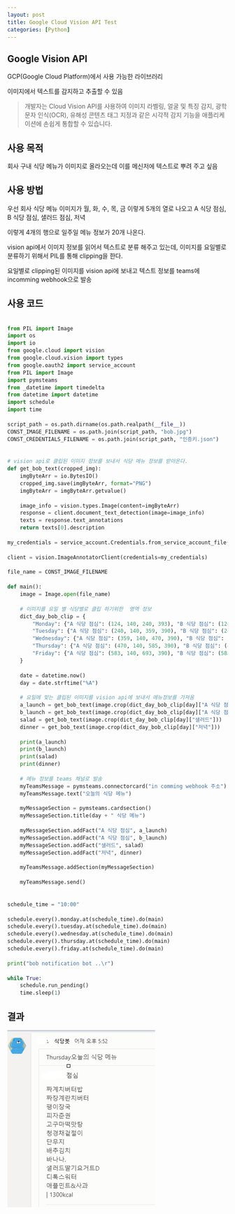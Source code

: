 ```yaml
---
layout: post
title: Google Cloud Vision API Test
categories: [Python]
---
```


## Google Vision API

GCP(Google Cloud Platform)에서 사용 가능한 라이브러리

이미지에서 텍스트를 감지하고 추출할 수 있음

> 개발자는 Cloud Vision API를 사용하여 이미지 라벨링, 얼굴 및 특징 감지, 광학 문자 인식(OCR), 유해성 콘텐츠 태그 지정과 같은 시각적 감지 기능을 애플리케이션에 손쉽게 통합할 수 있습니다.

## 사용 목적

회사 구내 식당 메뉴가 이미지로 올라오는데 이를 메신저에 텍스트로 뿌려 주고 싶음


## 사용 방법

우선 회사 식당 메뉴 이미지가 월, 화, 수, 목, 금 이렇게 5개의 열로 나오고 A 식당 점심, B 식당 점심, 샐러드 점심, 저녁

이렇게 4개의 행으로 일주일 메뉴 정보가 20개 나온다.

vision api에서 이미지 정보를 읽어서 텍스트로 분류 해주고 있는데, 이미지를 요일별로 분류하기 위해서 PIL를 통해 clipping을 한다.

요일별로 clipping된 이미지를 vision api에 보내고 텍스트 정보를 teams에 incomming webhook으로 발송


## 사용 코드

```python

from PIL import Image
import os
import io
from google.cloud import vision
from google.cloud.vision import types
from google.oauth2 import service_account
from PIL import Image
import pymsteams
from _datetime import timedelta
from datetime import datetime
import schedule
import time

script_path = os.path.dirname(os.path.realpath(__file__))
CONST_IMAGE_FILENAME = os.path.join(script_path, "bob.jpg")
CONST_CREDENTIALS_FILENAME = os.path.join(script_path, "인증키.json")


# vision api로 클립된 이미지 정보를 보내서 식당 메뉴 정보를 받아온다.
def get_bob_text(cropped_img):
    imgByteArr = io.BytesIO()
    cropped_img.save(imgByteArr, format="PNG")
    imgByteArr = imgByteArr.getvalue()

    image_info = vision.types.Image(content=imgByteArr)
    response = client.document_text_detection(image=image_info)
    texts = response.text_annotations
    return texts[0].description

my_credentials = service_account.Credentials.from_service_account_file(CONST_CREDENTIALS_FILENAME)

client = vision.ImageAnnotatorClient(credentials=my_credentials)

file_name = CONST_IMAGE_FILENAME

def main():
    image = Image.open(file_name)

    # 이미지를 요일 별 식당별로 클립 하기위한  영역 정보
    dict_day_bob_clip = {
        "Monday": {"A 식당 점심": (124, 140, 240, 393), "B 식당 점심": (124, 393, 240, 650), "샐러드": (124, 650, 240, 793), "저녁": (124, 796, 240, 1020)},
        "Tuesday": {"A 식당 점심": (240, 140, 359, 390), "B 식당 점심": (240, 393, 359, 650), "샐러드": (240, 650, 358, 793), "저녁": (240, 796, 360, 1020)},
        "Wednesday": {"A 식당 점심": (359, 140, 470, 390), "B 식당 점심": (359, 393, 470, 650), "샐러드": (359, 650, 470, 793), "저녁": (359, 796, 470, 1020)},
        "Thursday": {"A 식당 점심": (470, 140, 585, 390), "B 식당 점심": (470, 393, 583, 650), "샐러드": (470, 650, 583, 793), "저녁": (470, 796, 583, 1020)},
        "Friday": {"A 식당 점심": (583, 140, 693, 390), "B 식당 점심": (583, 393, 693, 650), "샐러드": (583, 650, 694, 793), "저녁": (584, 796, 694, 1020)},
    }

    date = datetime.now()
    day = date.strftime("%A")

    # 요일에 맞는 클립된 이미지를 vision api에 보내서 메뉴정보를 가져옴
    a_launch = get_bob_text(image.crop(dict_day_bob_clip[day]["A 식당 점심"]))
    b_launch = get_bob_text(image.crop(dict_day_bob_clip[day]["A 식당 점심"]))
    salad = get_bob_text(image.crop(dict_day_bob_clip[day]["샐러드"]))
    dinner = get_bob_text(image.crop(dict_day_bob_clip[day]["저녁"]))

    print(a_launch)
    print(b_launch)
    print(salad)
    print(dinner)

    # 메뉴 정보를 teams 채널로 발송
    myTeamsMessage = pymsteams.connectorcard("in comming webhook 주소")
    myTeamsMessage.text("오늘의 식당 메뉴")

    myMessageSection = pymsteams.cardsection()
    myMessageSection.title(day + " 식당 메뉴")

    myMessageSection.addFact("A 식당 점심", a_launch)
    myMessageSection.addFact("A 식당 점심", b_launch)
    myMessageSection.addFact("샐러드", salad)
    myMessageSection.addFact("저녁", dinner)

    myTeamsMessage.addSection(myMessageSection)

    myTeamsMessage.send()


schedule_time = "10:00"

schedule.every().monday.at(schedule_time).do(main)
schedule.every().tuesday.at(schedule_time).do(main)
schedule.every().wednesday.at(schedule_time).do(main)
schedule.every().thursday.at(schedule_time).do(main)
schedule.every().friday.at(schedule_time).do(main)

print("bob notification bot ..\r")

while True:
    schedule.run_pending()
    time.sleep(1)

```

## 결과



![](/assets/images/2020-03-12-Google%20Cloud%20Vision%20API%20Test/2020-03-13-15-08-41.png)